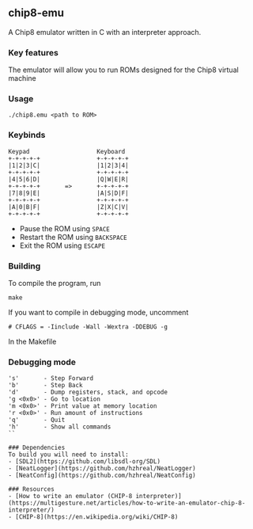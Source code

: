 ## chip8-emu
A Chip8 emulator written in C with an interpreter approach.

### Key features
The emulator will allow you to run ROMs designed for the Chip8 virtual machine

### Usage
```
./chip8.emu <path to ROM>
```

### Keybinds
```
Keypad                   Keyboard
+-+-+-+-+                +-+-+-+-+
|1|2|3|C|                |1|2|3|4|
+-+-+-+-+                +-+-+-+-+
|4|5|6|D|                |Q|W|E|R|
+-+-+-+-+       =>       +-+-+-+-+
|7|8|9|E|                |A|S|D|F|
+-+-+-+-+                +-+-+-+-+
|A|0|B|F|                |Z|X|C|V|
+-+-+-+-+                +-+-+-+-+
```
- Pause the ROM using `SPACE`
- Restart the ROM using `BACKSPACE`
- Exit the ROM using `ESCAPE`

### Building
To compile the program, run
```
make
```

If you want to compile in debugging mode, uncomment
```
# CFLAGS = -Iinclude -Wall -Wextra -DDEBUG -g
```
In the Makefile

### Debugging mode
```
's'       - Step Forward
'b'       - Step Back
'd'       - Dump registers, stack, and opcode
'g <0x0>' - Go to location
'm <0x0>' - Print value at memory location
'r <0x0>' - Run amount of instructions
'q'       - Quit
'h'       - Show all commands
``

### Dependencies
To build you will need to install:
- [SDL2](https://github.com/libsdl-org/SDL)
- [NeatLogger](https://github.com/hzhreal/NeatLogger)
- [NeatConfig](https://github.com/hzhreal/NeatConfig)

### Resources
- [How to write an emulator (CHIP-8 interpreter)](https://multigesture.net/articles/how-to-write-an-emulator-chip-8-interpreter/)
- [CHIP-8](https://en.wikipedia.org/wiki/CHIP-8)
